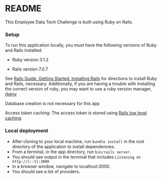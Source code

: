 # README

This Employee Data Tech Challenge is built using Ruby on Rails. 

### Setup
To run this application locally, you must have the following versions of Ruby and Rails installed:

* Ruby version
  3.1.2

* Rails version
  7.0.7

See [Rails Guide, Getting Started, Installing Rails](https://guides.rubyonrails.org/getting_started.html#creating-a-new-rails-project-installing-rails) for directions to install Ruby and Rails, necessary. Additionally, if you are having a trouble with installing the correct version of ruby, you may want to use a ruby version manager, [rbenv](https://github.com/rbenv/rbenv#readme)

Database creation is not necessary for this app

Access token caching:
  The access token is stored using [Rails low level caching](https://guides.rubyonrails.org/caching_with_rails.html#low-level-caching).

### Local deployment
  * After cloning to your local machine, run `bundle install` in the root directory of the application to install dependencies.
  * From a terminal, in the app directory, run `bin/rails server`.
  * You should see output in the terminal that includes `Listening on http://[::1]:3000`
  * In a browser window, navigate to localhost:3000.
  * You should see a list of providers.

